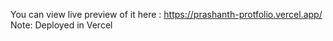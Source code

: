 You can view live preview of it here : https://prashanth-protfolio.vercel.app/
Note: Deployed in Vercel
